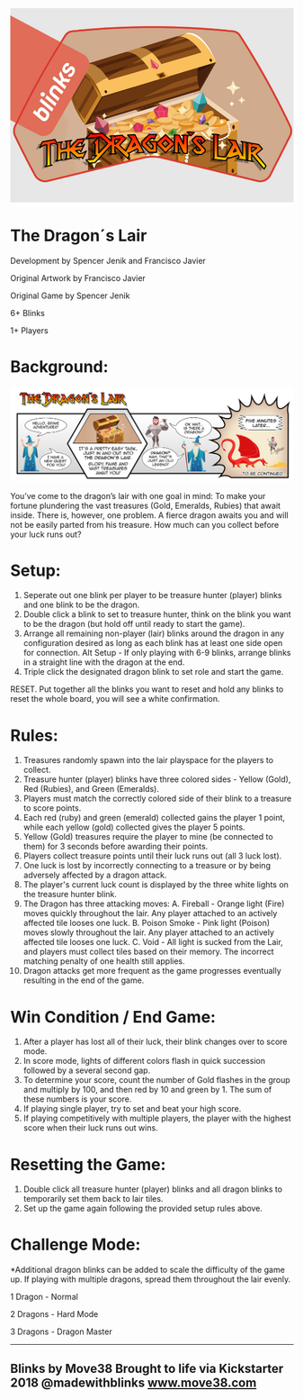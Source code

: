 ![Dragon's Lair Game Art](https://github.com/TheGoodSire/The-Dragon-s-Lair/blob/master/Dragon's%20Lair%20Game%20Art.jpg)



# The Dragon´s Lair

  Development by Spencer Jenik and Francisco Javier
  
  Original Artwork by Francisco Javier
  
  Original Game by Spencer Jenik
  
  6+ Blinks
  
  1+ Players
  
# Background: 
![Dragon's Lair Game Art](https://github.com/TheGoodSire/The-Dragon-s-Lair/blob/master/Dragon's%20Lair%20Instructions%20Comic%20Strip.jpg)
  
  You’ve come to the dragon’s lair with one goal in mind: To make your fortune plundering the vast treasures (Gold, Emeralds, Rubies) that await inside. There is, however, one problem. A fierce dragon awaits you and will not be easily parted from his treasure. How much can you collect before your luck runs out?

# Setup:
  1. Seperate out one blink per player to be treasure hunter (player) blinks and one blink to be the dragon.
  2. Double click a blink to set to treasure hunter, think on the blink you want to be the dragon (but hold off until ready to start the game).
  3. Arrange all remaining non-player (lair) blinks around the dragon in any configuration desired as long as each blink has at least one side open for connection.
     Alt Setup - If only playing with 6-9 blinks, arrange blinks in a straight line with the dragon at the end.
  4. Triple click the designated dragon blink to set role and start the game.
  
  RESET. Put together all the blinks you want to reset and hold any blinks to reset the whole board, you will see a white confirmation.
  
# Rules:
  1. Treasures randomly spawn into the lair playspace for the players to collect.
  2. Treasure hunter (player) blinks have three colored sides - Yellow (Gold), Red (Rubies), and Green (Emeralds).
  3. Players must match the correctly colored side of their blink to a treasure to score points.
  4. Each red (ruby) and green (emerald) collected gains the player 1 point, while each yellow (gold) collected gives the player 5 points.
  5. Yellow (Gold) treasures require the player to mine (be connected to them) for 3 seconds before awarding their points.
  6. Players collect treasure points until their luck runs out (all 3 luck lost).
  7. One luck is lost by incorrectly connecting to a treasure or by being adversely affected by a dragon attack.
  8. The player's current luck count is displayed by the three white lights on the treasure hunter blink.
  9. The Dragon has three attacking moves:
      A. Fireball - Orange light (Fire) moves quickly throughout the lair. Any player attached to an actively affected tile looses one luck.
      B. Poison Smoke - Pink light (Poison) moves slowly throughout the lair. Any player attached to an actively affected tile looses one luck.
      C. Void - All light is sucked from the Lair, and players must collect tiles based on their memory. The incorrect matching penalty of one health still applies. 
  10. Dragon attacks get more frequent as the game progresses eventually resulting in the end of the game.  
  
# Win Condition / End Game:
  1. After a player has lost all of their luck, their blink changes over to score mode.
  2. In score mode, lights of different colors flash in quick succession followed by a several second gap.
  3. To determine your score, count the number of Gold flashes in the group and multiply by 100, and then red by 10 and green by 1. The sum of these numbers is your score.
  4. If playing single player, try to set and beat your high score.
  5. If playing competitively with multiple players, the player with the highest score when their luck runs out wins.
  
# Resetting the Game:
  1. Double click all treasure hunter (player) blinks and all dragon blinks to temporarily set them back to lair tiles. 
  2. Set up the game again following the provided setup rules above.
  
# Challenge Mode:
  *Additional dragon blinks can be added to scale the difficulty of the game up. If playing with multiple dragons, spread them throughout the lair evenly.
 
  1 Dragon  - Normal

  2 Dragons - Hard Mode 

  3 Dragons - Dragon Master
 
   --------------------
   Blinks by Move38
   Brought to life via Kickstarter 2018
   @madewithblinks
   www.move38.com
   --------------------
